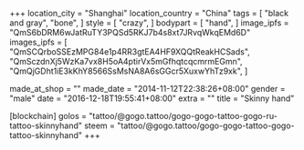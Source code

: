 +++
location_city = "Shanghai"
location_country = "China"
tags = [
  "black and gray",
  "bone",
]
style = [
  "crazy",
]
bodypart = [
  "hand",
]
image_ipfs = "QmS6bDRM6wJatRuTY3PQSd5RKJ7b4s8xt7JRvqWkqEMd6D"
images_ipfs = [  "QmSCQrboSSEzMPG84e1p4RR3gtEA4HF9XQQtReakHCSads",
  "QmSczdnXj5WzKa7vx8H5oA4ptirVx5mGfhqtcqcmrmEGmn",
  "QmQjGDht1iE3kKhY8566SsMsNA8A6sGGcr5XuxwYhTz9xk",
]

made_at_shop = ""
made_date = "2014-11-12T22:38:26+08:00"
gender = "male"
date = "2016-12-18T19:55:41+08:00"
extra = ""
title = "Skinny hand"

[blockchain]
golos = "tattoo/@gogo.tattoo/gogo-gogo-tattoo-gogo-ru-tattoo-skinnyhand"
steem = "tattoo/@gogo.tattoo/gogo-gogo-tattoo-gogo-tattoo-skinnyhand"
+++
